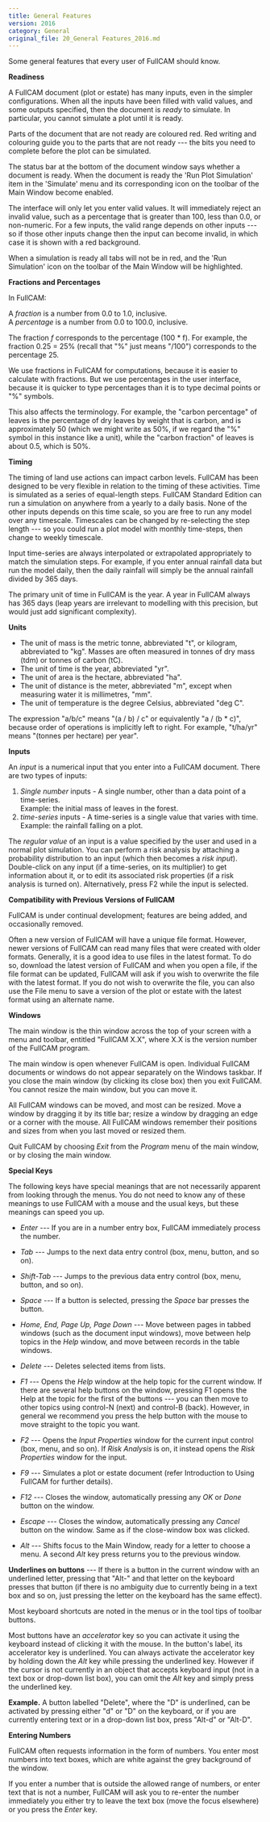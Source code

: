 ```yaml
---
title: General Features
version: 2016
category: General
original_file: 20_General Features_2016.md
---
```


Some general features that every user of FullCAM should know.

**Readiness**

A FullCAM document (plot or estate) has many inputs, even in the simpler
configurations. When all the inputs have been filled with valid values,
and some outputs specified, then the document is *ready* to simulate. In
particular, you cannot simulate a plot until it is ready.

Parts of the document that are not ready are coloured red. Red writing
and colouring guide you to the parts that are not ready --- the bits you
need to complete before the plot can be simulated.

The status bar at the bottom of the document window says whether a
document is ready. When the document is ready the 'Run Plot
Simulation' item in the 'Simulate' menu and its corresponding icon on
the toolbar of the Main Window become enabled.

The interface will only let you enter valid values. It will immediately
reject an invalid value, such as a percentage that is greater than 100,
less than 0.0, or non-numeric. For a few inputs, the valid range depends
on other inputs --- so if those other inputs change then the input can
become invalid, in which case it is shown with a red background.

When a simulation is ready all tabs will not be in red, and the 'Run
Simulation' icon on the toolbar of the Main
Window will be highlighted.

**Fractions and Percentages**

In FullCAM:

A *fraction* is a number from 0.0 to 1.0, inclusive.\
A *percentage* is a number from 0.0 to 100.0, inclusive.

The fraction *f* corresponds to the percentage (100 * f). For
example, the fraction 0.25 = 25% (recall that "%" just means "/100")
corresponds to the percentage 25.

We use fractions in FullCAM for computations, because it is easier to
calculate with fractions. But we use percentages in the user interface,
because it is quicker to type percentages than it is to type decimal
points or "%" symbols.

This also affects the terminology. For example, the "carbon percentage"
of leaves is the percentage of dry leaves by weight that is carbon, and
is approximately 50 (which we might write as 50%, if we regard the "%"
symbol in this instance like a unit), while the "carbon fraction" of
leaves is about 0.5, which is 50%.

**Timing**

The timing of land use actions can impact carbon levels. FullCAM has
been designed to be very flexible in relation to the timing of these
activities. Time is simulated as a series of equal-length steps. FullCAM
Standard Edition can run a simulation on anywhere from a yearly to a
daily basis. None of the other inputs depends on this time scale, so you
are free to run any model over any timescale. Timescales can be changed
by re-selecting the step length --- so you could run a plot model with
monthly time-steps, then change to weekly timescale.

Input time-series are always interpolated or extrapolated appropriately
to match the simulation steps. For example, if you enter annual rainfall
data but run the model daily, then the daily rainfall will simply be the
annual rainfall divided by 365 days.

The primary unit of time in FullCAM is the year. A year in FullCAM
always has 365 days (leap years are irrelevant to modelling with this
precision, but would just add significant complexity).

**Units**

- The unit of mass is the metric tonne, abbreviated "t", or kilogram,
  abbreviated to "kg". Masses are often measured in tonnes of dry mass
  (tdm) or tonnes of carbon (tC).
- The unit of time is the year, abbreviated "yr".
- The unit of area is the hectare, abbreviated "ha".
- The unit of distance is the meter, abbreviated "m", except when
  measuring water it is millimetres, "mm".
- The unit of temperature is the degree Celsius, abbreviated "deg C".

The expression "a/b/c" means "(a / b) / c" or equivalently "a / (b *
c)", because order of operations is implicitly left to right. For
example, "t/ha/yr" means "(tonnes per hectare) per year".

**Inputs**

An *input* is a numerical input that you enter into a FullCAM document.
There are two types of inputs:

1.  *Single number* inputs - A single number, other than a data point of
    a time-series.\
    Example: the initial mass of leaves in the forest.
2.  *time-series* inputs - A time-series is a single value that varies
    with time.\
    Example: the rainfall falling on a plot.

The *regular value* of an input is a value specified by the user and
used in a normal plot simulation. You can perform a risk analysis by
attaching a probability distribution to an input (which then becomes a
*risk input*). Double-click on any input (if a time-series, on its
multiplier) to get information about it, or to edit its associated risk
properties (if a risk analysis is turned on). Alternatively, press F2
while the input is selected.

**Compatibility with Previous Versions of FullCAM**

FullCAM is under continual development; features are being added, and
occasionally removed.

Often a new version of FullCAM will have a unique file format. However,
newer versions of FullCAM can read many files that were created with
older formats. Generally, it is a good idea to use files in the latest
format. To do so, download the latest version of FullCAM and when you
open a file, if the file format can be updated, FullCAM will ask if you
wish to overwrite the file with the latest format. If you do not wish to
overwrite the file, you can also use the File menu to save a version of
the plot or estate with the latest format using an alternate name.

**Windows**

The main window is the thin window across the top of your screen with a
menu and toolbar, entitled "FullCAM X.X", where X.X is the version
number of the FullCAM program.

The main window is open whenever FullCAM is open. Individual FullCAM
documents or windows do not appear separately on the Windows taskbar. If
you close the main window (by clicking its close box) then you exit
FullCAM. You cannot resize the main window, but you can move it.

All FullCAM windows can be moved, and most can be resized. Move a window
by dragging it by its title bar; resize a window by dragging an edge or
a corner with the mouse. All FullCAM windows remember their positions
and sizes from when you last moved or resized them.

Quit FullCAM by choosing *Exit* from the *Program* menu of the main
window, or by closing the main window.

**Special Keys**

The following keys have special meanings that are not necessarily
apparent from looking through the menus. You do not need to know any of
these meanings to use FullCAM with a mouse and the usual keys, but these
meanings can speed you up.

- *Enter ---* If you are in a number entry box, FullCAM immediately
  process the number.

- *Tab* --- Jumps to the next data entry control (box, menu, button, and
  so on).

- *Shift-Tab* --- Jumps to the previous data entry control (box, menu,
  button, and so on).

- *Space* --- If a button is selected, pressing the *Space* bar presses
  the button.

- *Home, End, Page Up, Page Down* --- Move between pages in tabbed
  windows (such as the document input windows), move between help topics
  in the *Help* window, and move between records in the table windows.

- *Delete* --- Deletes selected items from lists.

- *F1* --- Opens the *Help* window at the help topic for the current
  window. If there are several help buttons on the window, pressing F1
  opens the Help at the topic for the first of the buttons --- you can
  then move to other topics using control-N (next) and control-B (back).
  However, in general we recommend you press the help button with the
  mouse to move straight to the topic you want.

- *F2* --- Opens the *Input Properties* window for the current input
  control (box, menu, and so on). If *Risk Analysis* is on, it instead
  opens the *Risk Properties* window for the input.

- *F9* --- Simulates a plot or estate document (refer Introduction to
  Using FullCAM for further
  details).

- *F12* --- Closes the window, automatically pressing any *OK* or *Done*
  button on the window.

- *Escape* --- Closes the window, automatically pressing any *Cancel*
  button on the window. Same as if the close-window box was clicked.

- *Alt* --- Shifts focus to the Main Window,
  ready for a letter to choose a menu. A second *Alt* key press returns
  you to the previous window.

**Underlines on buttons** --- If there is a button in the current window
with an underlined letter, pressing that "Alt-" and that letter on the
keyboard presses that button (if there is no ambiguity due to currently
being in a text box and so on, just pressing the letter on the keyboard
has the same effect).

Most keyboard shortcuts are noted in the menus or in the tool tips of
toolbar buttons.

Most buttons have an *accelerator* key so you can activate it using the
keyboard instead of clicking it with the mouse. In the button's label,
its accelerator key is underlined. You can always activate the
accelerator key by holding down the *Alt* key while pressing the
underlined key. However if the cursor is not currently in an object that
accepts keyboard input (not in a text box or drop-down list box), you
can omit the *Alt* key and simply press the underlined key.

**Example.** A button labelled "Delete", where the "D" is underlined,
can be activated by pressing either "d" or "D" on the keyboard, or if
you are currently entering text or in a drop-down list box, press
"Alt-d" or "Alt-D".

**Entering Numbers**

FullCAM often requests information in the form of numbers. You enter
most numbers into text boxes, which are white against the grey
background of the window.

If you enter a number that is outside the allowed range of numbers, or
enter text that is not a number, FullCAM will ask you to re-enter the
number immediately you either try to leave the text box (move the focus
elsewhere) or you press the *Enter* key.
